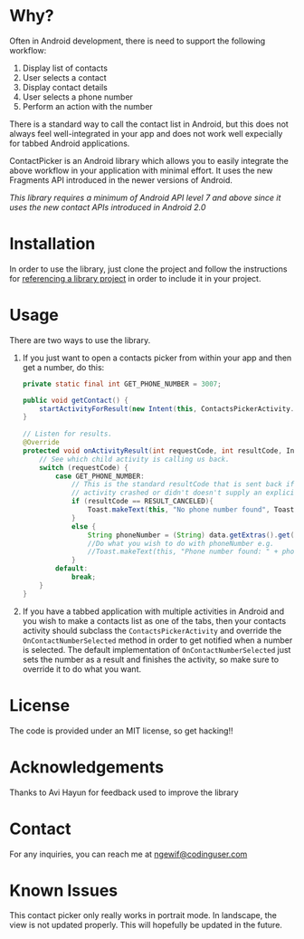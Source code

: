 # Why?

Often in Android development, there is need to support the following workflow:

1. Display list of contacts
2. User selects a contact
3. Display contact details
4. User selects a phone number
5. Perform an action with the number

There is a standard way to call the contact list in Android, but this does not 
always feel well-integrated in your app and does not work well expecially for tabbed
Android applications. 

ContactPicker is an Android library which allows you to easily integrate the above
workflow in your application with minimal effort. It uses the new Fragments API
introduced in the newer versions of Android.

*This library requires a minimum of Android API level 7 and above since it uses the new contact APIs introduced in Android 2.0*


# Installation

In order to use the library, just clone the project and follow the instructions for
[referencing a library project](http://developer.android.com/guide/developing/projects/projects-eclipse.html#ReferencingLibraryProject)
in order to include it in your project.

# Usage

There are two ways to use the library. 

1. If you just want to open a contacts picker from within your app and then get a number, 
   do this:

	```java
	private static final int GET_PHONE_NUMBER = 3007;
	
	public void getContact() {
		startActivityForResult(new Intent(this, ContactsPickerActivity.class), GET_PHONE_NUMBER);
	}
		
	// Listen for results.
	@Override  
	protected void onActivityResult(int requestCode, int resultCode, Intent data){
	    // See which child activity is calling us back.
	    switch (requestCode) {
	        case GET_PHONE_NUMBER:
	            // This is the standard resultCode that is sent back if the
	            // activity crashed or didn't doesn't supply an explicit result.
	        	if (resultCode == RESULT_CANCELED){
	            	Toast.makeText(this, "No phone number found", Toast.LENGTH_SHORT).show();
	            } 
	            else {
	            	String phoneNumber = (String) data.getExtras().get(ContactsPickerActivity.KEY_PHONE_NUMBER);  
	                //Do what you wish to do with phoneNumber e.g.
	                //Toast.makeText(this, "Phone number found: " + phoneNumber , Toast.LENGTH_SHORT).show();
	            }
	        default:
	            break;
	    }
	}
	
	```

2. If you have a tabbed application with multiple activities in Android and you 
   wish to make a contacts list as one of the tabs, then your contacts activity should 
   subclass the `ContactsPickerActivity` and override the `OnContactNumberSelected` method 
   in order to get notified when a number is selected. The default implementation of
   `OnContactNumberSelected` just sets the number as a result and finishes the activity, 
   so make sure to override it to do what you want. 

# License
The code is provided under an MIT license, so get hacking!!

# Acknowledgements
Thanks to Avi Hayun for feedback used to improve the library

# Contact
For any inquiries, you can reach me at ngewif@codinguser.com

# Known Issues
This contact picker only really works in portrait mode. 
In landscape, the view is not updated properly. This will hopefully be updated in the future.

